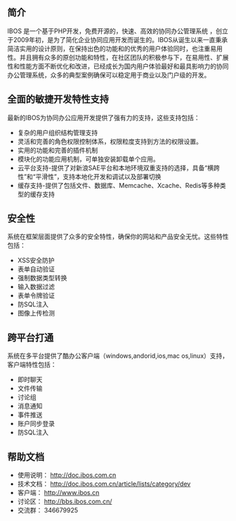 
## 简介

IBOS 是一个基于PHP开发，免费开源的，快速、高效的协同办公管理系统 ，创立于2009年初，是为了简化企业协同应用开发而诞生的。IBOS从诞生以来一直秉承简洁实用的设计原则，在保持出色的功能和的优秀的用户体验同时，也注重易用性。并且拥有众多的原创功能和特性，在社区团队的积极参与下，在易用性、扩展性和性能方面不断优化和改进，已经成长为国内用户体验最好和最具影响力的协同办公管理系统，众多的典型案例确保可以稳定用于商业以及门户级的开发。



## 全面的敏捷开发特性支持

最新的IBOS为协同办公应用开发提供了强有力的支持，这些支持包括：
* 复杂的用户组织结构管理支持
* 灵活和完善的角色权限控制体系，权限粒度支持到方法的权限设置。
* 实用的功能和完善的插件机制
* 模块化的功能应用机制，可单独安装卸载单个应用。
* 云平台支持-提供了对新浪SAE平台和本地环境双重支持的选择，具备“横跨性”和“平滑性”，支持本地化开发和调试以及部署切换
* 缓存支持-提供了包括文件、数据库、Memcache、Xcache、Redis等多种类型的缓存支持



## 安全性

系统在框架层面提供了众多的安全特性，确保你的网站和产品安全无忧。这些特性包括：
* XSS安全防护
* 表单自动验证
* 强制数据类型转换
* 输入数据过滤
* 表单令牌验证
* 防SQL注入
* 图像上传检测

## 跨平台打通

系统在多平台提供了酷办公客户端（windows,andorid,ios,mac os,linux）支持，客户端特性包括：
* 即时聊天
* 文件传输
* 讨论组
* 消息通知
* 事件推送
* 账户同步登录
* 防SQL注入

## 帮助文档

* 使用说明： http://doc.ibos.com.cn
* 技术文档： http://doc.ibos.com.cn/article/lists/category/dev
* 客户端：   http://www.ibos.cn
* 讨论区：   http://bbs.ibos.com.cn/
* 交流群：   346679925